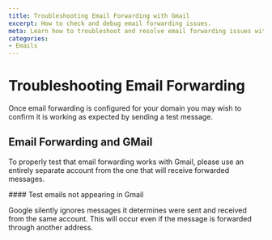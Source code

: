 ```yaml
---
title: Troubleshooting Email Forwarding with Gmail
excerpt: How to check and debug email forwarding issues.
meta: Learn how to troubleshoot and resolve email forwarding issues with Gmail effectively. Follow our step-by-step guide for a seamless email experience.
categories:
- Emails
---
```


# Troubleshooting Email Forwarding

Once email forwarding is configured for your domain you may wish to confirm it is working as expected by sending a test message.

## Email Forwarding and GMail

To properly test that email forwarding works with Gmail, please use an entirely separate account from the one that will receive forwarded messages.

<note>
#### Test emails not appearing in Gmail

Google silently ignores messages it determines were sent and received from the same account. This will occur even if the message is forwarded through another address.
</note>

